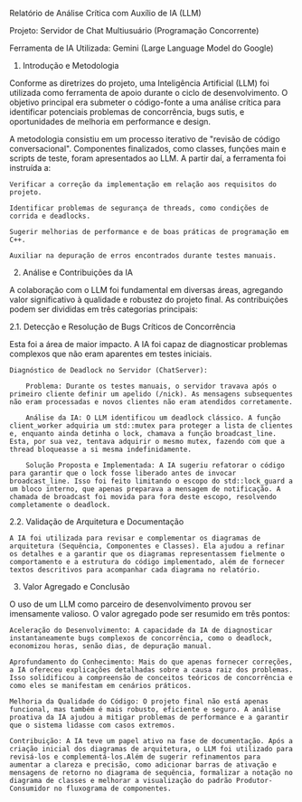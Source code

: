 Relatório de Análise Crítica com Auxílio de IA (LLM)

Projeto: Servidor de Chat Multiusuário (Programação Concorrente)

Ferramenta de IA Utilizada: Gemini (Large Language Model do Google)

1. Introdução e Metodologia

Conforme as diretrizes do projeto, uma Inteligência Artificial (LLM) foi utilizada como ferramenta de apoio durante o ciclo de desenvolvimento. O objetivo principal era submeter o código-fonte a uma análise crítica para identificar potenciais problemas de concorrência, bugs sutis, e oportunidades de melhoria em performance e design.

A metodologia consistiu em um processo iterativo de "revisão de código conversacional". Componentes finalizados, como classes, funções main e scripts de teste, foram apresentados ao LLM. A partir daí, a ferramenta foi instruída a:

    Verificar a correção da implementação em relação aos requisitos do projeto.

    Identificar problemas de segurança de threads, como condições de corrida e deadlocks.

    Sugerir melhorias de performance e de boas práticas de programação em C++.

    Auxiliar na depuração de erros encontrados durante testes manuais.

2. Análise e Contribuições da IA

A colaboração com o LLM foi fundamental em diversas áreas, agregando valor significativo à qualidade e robustez do projeto final. As contribuições podem ser divididas em três categorias principais:

2.1. Detecção e Resolução de Bugs Críticos de Concorrência

Esta foi a área de maior impacto. A IA foi capaz de diagnosticar problemas complexos que não eram aparentes em testes iniciais.

    Diagnóstico de Deadlock no Servidor (ChatServer):

        Problema: Durante os testes manuais, o servidor travava após o primeiro cliente definir um apelido (/nick). As mensagens subsequentes não eram processadas e novos clientes não eram atendidos corretamente.

        Análise da IA: O LLM identificou um deadlock clássico. A função client_worker adquiria um std::mutex para proteger a lista de clientes e, enquanto ainda detinha o lock, chamava a função broadcast_line. Esta, por sua vez, tentava adquirir o mesmo mutex, fazendo com que a thread bloqueasse a si mesma indefinidamente.

        Solução Proposta e Implementada: A IA sugeriu refatorar o código para garantir que o lock fosse liberado antes de invocar broadcast_line. Isso foi feito limitando o escopo do std::lock_guard a um bloco interno, que apenas preparava a mensagem de notificação. A chamada de broadcast foi movida para fora deste escopo, resolvendo completamente o deadlock.

2.2. Validação de Arquitetura e Documentação

    A IA foi utilizada para revisar e complementar os diagramas de arquitetura (Sequência, Componentes e Classes). Ela ajudou a refinar os detalhes e a garantir que os diagramas representassem fielmente o comportamento e a estrutura do código implementado, além de fornecer textos descritivos para acompanhar cada diagrama no relatório.

3. Valor Agregado e Conclusão

O uso de um LLM como parceiro de desenvolvimento provou ser imensamente valioso. O valor agregado pode ser resumido em três pontos:

    Aceleração do Desenvolvimento: A capacidade da IA de diagnosticar instantaneamente bugs complexos de concorrência, como o deadlock, economizou horas, senão dias, de depuração manual.

    Aprofundamento do Conhecimento: Mais do que apenas fornecer correções, a IA ofereceu explicações detalhadas sobre a causa raiz dos problemas. Isso solidificou a compreensão de conceitos teóricos de concorrência e como eles se manifestam em cenários práticos.

    Melhoria da Qualidade do Código: O projeto final não está apenas funcional, mas também é mais robusto, eficiente e seguro. A análise proativa da IA ajudou a mitigar problemas de performance e a garantir que o sistema lidasse com casos extremos.

    Contribuição: A IA teve um papel ativo na fase de documentação. Após a criação inicial dos diagramas de arquitetura, o LLM foi utilizado para revisá-los e complementá-los.Além de sugerir refinamentos para aumentar a clareza e precisão, como adicionar barras de ativação e mensagens de retorno no diagrama de sequência, formalizar a notação no diagrama de classes e melhorar a visualização do padrão Produtor-Consumidor no fluxograma de componentes.